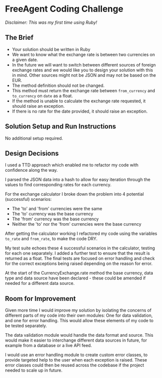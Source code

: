 # FreeAgent Coding Challenge
*Disclaimer: This was my first time using Ruby!*

## The Brief

* Your solution should be written in Ruby
* We want to know what the exchange rate is between two currencies on a given date.
* In the future we will want to switch between different sources of foreign exchange rates and we would like you to design your solution with this in mind. Other sources might not be JSON and may not be based on the EUR.
* The method definition should not be changed.
* This method must return the exchange rate between `from_currency` and `to_currency` on `date` as a float.
* If the method is unable to calculate the exchange rate requested, it should raise an exception.
* If there is no rate for the date provided, it should raise an exception.

## Solution Setup and Run Instructions

No additional setup required.

## Design Decisions

I used a TTD approach which enabled me to refactor my code with confidence along the way.

I parsed the JSON data into a hash to allow for easy iteration through the values to find corresponding rates for each currency.

For the exchange calculator I broke down the problem into 4 potential (successful) scenarios:
* The 'to' and 'from' currencies were the same
* The 'to' currency was the base currency
* The 'from' currency was the base currency
* Neither the 'to' nor the 'from' currencies were the base currency

After getting the calculator working I refactored my code using the variables `to_rate` and `from_rate`, to make the code DRY.

My test suite echoes these 4 successful scenarios in the calculator, testing for each one separately. I added a further test to ensure that the result is returned as a float. The final tests are focused on error handling and check for the correct exceptions being raised depending on the reason for error.

At the start of the CurrencyExchange.rate method the base currency, data type and data source have been declared - these could be amended if needed for a different data source.

## Room for Improvement

Given more time I would improve my solution by isolating the concerns of different parts of my code into their own modules: One for data validation, and one for error handling. This would allow these elements of my code to be tested separately.

The data validation module would handle the data format and source. This would make it easier to interchange different data sources in future, for example from a database or a live API feed.

I would use an error handling module to create custom error classes, to provide targeted help to the user when each exception is raised. These error classes could then be reused across the codebase if the project needed to scale up in future.